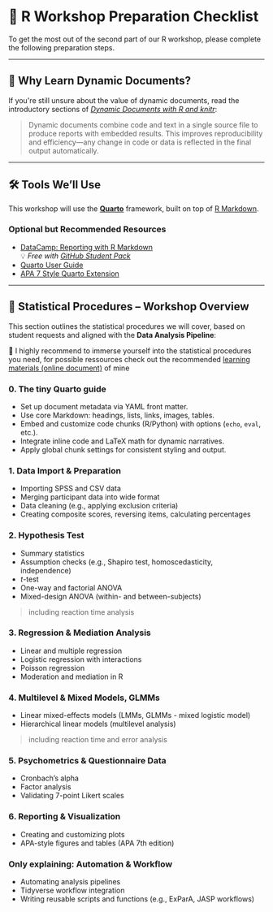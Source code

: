 # 🧠 R Workshop Preparation Checklist

To get the most out of the second part of our R workshop, please complete the following preparation steps.

---

## 📘 Why Learn Dynamic Documents?

If you're still unsure about the value of dynamic documents, read the introductory sections of [*Dynamic Documents with R and knitr*](https://duhi23.github.io/Analisis-de-datos/Yihue.pdf):

> Dynamic documents combine code and text in a single source file to produce reports with embedded results. This improves reproducibility and efficiency—any change in code or data is reflected in the final output automatically.

---

## 🛠️ Tools We’ll Use

This workshop will use the [**Quarto**](https://quarto.org/) framework, built on top of [R Markdown](https://bookdown.org/yihui/rmarkdown/).

### Optional but Recommended Resources

- [DataCamp: Reporting with R Markdown](https://www.datacamp.com/courses/reporting-with-rmarkdown)  
  💡 *Free with [GitHub Student Pack](https://education.github.com/pack)*
- [Quarto User Guide](https://quarto.org/docs/guide/)
- [APA 7 Style Quarto Extension](https://github.com/wjschne/apaquarto)

---

## 🧪 Statistical Procedures – Workshop Overview

This section outlines the statistical procedures we will cover, based on student requests and aligned with the **Data Analysis Pipeline**:

📘 I highly recommend to immerse yourself into the statistical procedures you need, for possible ressources check out the recommended [learning materials (online document)](https://docs.google.com/document/d/1Z40Rkux_Ysq15VziCJJH21ca07ipwN52dA_LFYIsZ2g/edit?usp=sharing) of mine

### 0. **The tiny Quarto guide**
- Set up document metadata via YAML front matter.  
- Use core Markdown: headings, lists, links, images, tables.  
- Embed and customize code chunks (R/Python) with options (`echo`, `eval`, etc.).  
- Integrate inline code and LaTeX math for dynamic narratives.  
- Apply global chunk settings for consistent styling and output.


### 1. **Data Import & Preparation**
- Importing SPSS and CSV data  
- Merging participant data into wide format  
- Data cleaning (e.g., applying exclusion criteria)  
- Creating composite scores, reversing items, calculating percentages  

### 2. **Hypothesis Test**
- Summary statistics  
- Assumption checks (e.g., Shapiro test, homoscedasticity, independence)  
- *t*-test
- One-way and factorial ANOVA  
- Mixed-design ANOVA (within- and between-subjects)  

> including reaction time analysis

### 3. **Regression & Mediation Analysis**
- Linear and multiple regression  
- Logistic regression with interactions  
- Poisson regression  
- Moderation and mediation in R  

### 4. **Multilevel & Mixed Models, GLMMs**
- Linear mixed-effects models (LMMs, GLMMs - mixed logistic model)  
- Hierarchical linear models (multilevel analysis)  

> including reaction time and error analysis

### 5. **Psychometrics & Questionnaire Data**
- Cronbach’s alpha  
- Factor analysis  
- Validating 7-point Likert scales  

### 6. **Reporting & Visualization**
- Creating and customizing plots  
- APA-style figures and tables (APA 7th edition)  



### Only explaining: **Automation & Workflow**
- Automating analysis pipelines  
- Tidyverse workflow integration  
- Writing reusable scripts and functions (e.g., ExParA, JASP workflows)
